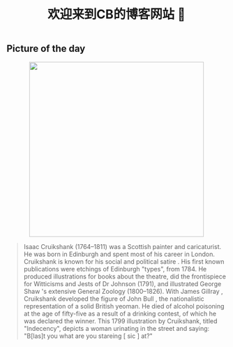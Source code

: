 
    
<div style="display:flex;justify-content: center; align-items:center;">
<h1>   欢迎来到CB的博客网站 👋</h1>
</div>
 
## Picture of the day

<div style="display:flex;justify-content: center; align-items:center;">
    <img width=400px src="https://upload.wikimedia.org/wikipedia/commons/thumb/2/25/Indecency2.jpg/450px-Indecency2.jpg">
</div>
    
      
> Isaac Cruikshank  (1764–1811) was a Scottish painter and caricaturist. He was born in  Edinburgh  and spent most of his career in London. Cruikshank is known for his social and political  satire . His first known publications were etchings of Edinburgh "types", from 1784. He produced illustrations for books about the theatre, did the frontispiece for  Witticisms and Jests of Dr Johnson  (1791), and illustrated  George Shaw 's extensive  General Zoology  (1800–1826). With  James Gillray , Cruikshank developed the figure of  John Bull , the nationalistic representation of a solid British yeoman. He died of alcohol poisoning at the age of fifty-five as a result of a drinking contest, of which he was declared the winner. This 1799 illustration by Cruikshank, titled "Indecency", depicts a woman urinating in the street and saying: "B[las]t you what are you stareing [ sic ] at?"

  
